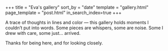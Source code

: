 +++
title = "Eva's gallery"
sort_by = "date"
template = "gallery.html"
page_template = "post.html"
in_search_index=true
+++

A trace of thoughts in lines and color — this gallery holds moments I couldn’t put into words.
Some pieces are whispers, some are noise. Some I drew with care, some just… arrived.

Thanks for being here, and for looking closely.